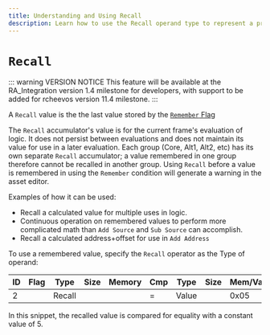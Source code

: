 ```yaml
---
title: Understanding and Using Recall
description: Learn how to use the Recall operand type to represent a previously remembered value.
---
```


# `Recall`

::: warning VERSION NOTICE
This feature will be available at the RA_Integration version 1.4 milestone for developers, with support to be added for rcheevos version 11.4 milestone.
:::

A `Recall` value is the the last value stored by the [`Remember` Flag](/developer-docs/flags/remember)

The `Recall` accumulator's value is for the current frame's evaluation of logic. It does not persist between evaluations and does not maintain its value for use in a later evaluation. Each group (Core, Alt1, Alt2, etc) has its own separate `Recall` accumulator; a value remembered in one group therefore cannot be recalled in another group. Using `Recall` before a value is remembered in using the `Remember` condition will generate a warning in the asset editor.

Examples of how it can be used:

- Recall a calculated value for multiple uses in logic.
- Continuous operation on remembered values to perform more complicated math than `Add Source` and `Sub Source` can accomplish.
- Recall a calculated address+offset for use in `Add Address`

To use a remembered value, specify the `Recall` operator as the Type of operand:

| ID  | Flag | Type   | Size | Memory | Cmp | Type  | Size | Mem/Val | Hits |
| --- | ---- | ------ | ---- | ------ | --- | ----- | ---- | ------- | ---- |
| 2   |      | Recall |      |        | =   | Value |      | 0x05    |      |

In this snippet, the recalled value is compared for equality with a constant value of 5.
